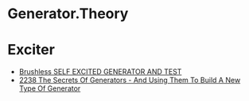 # Generator.Theory
# Exciter
- [Brushless SELF EXCITED GENERATOR AND TEST](https://youtu.be/-0dICzBRhqA)
- [2238 The Secrets Of Generators - And Using Them To Build A New Type Of Generator](https://youtu.be/GDvBYJch2BU)

